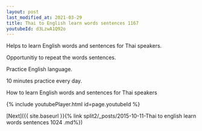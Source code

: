 ```yaml
---
layout: post
last_modified_at: 2021-03-29
title: Thai to English learn words sentences 1167 
youtubeId: d3LzwA1Q92o
---
```

 
 
Helps to learn English words and sentences for Thai speakers.

Opportunitiy to repeat the words sentences. 

Practice English language. 
 
10 minutes practice every day. 
 
How to learn English words and sentences for Thai speakers 
 
{% include youtubePlayer.html id=page.youtubeId %}
 
 
[Next]({{ site.baseurl }}{% link  split2/_posts/2015-10-11-Thai to english learn words sentences 1024 .md%})
 
